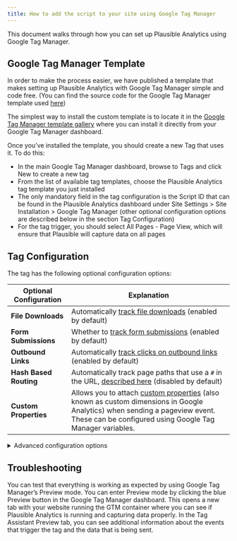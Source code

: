 ```yaml
---
title: How to add the script to your site using Google Tag Manager
---
```

This document walks through how you can set up Plausible Analytics using Google Tag Manager.

## Google Tag Manager Template

In order to make the process easier, we have published a template that makes setting up Plausible Analytics with Google Tag Manager simple and code free. (You can find the source code for the Google Tag Manager template used [here](https://github.com/plausible/plausible-gtm-template))

The simplest way to install the custom template is to locate it in the [Google Tag Manager template gallery](https://tagmanager.google.com/gallery/#/) where you can install it directly from your Google Tag Manager dashboard.

Once you’ve installed the template, you should create a new Tag that uses it. To do this:
* In the main Google Tag Manager dashboard, browse to Tags and click New to create a new tag
* From the list of available tag templates, choose the Plausible Analytics tag template you just installed
* The only mandatory field in the tag configuration is the Script ID that can be found in the Plausible Analytics dashboard under Site Settings > Site Installation > Google Tag Manager (other optional configuration options are described below in the section Tag Configuration)
* For the tag trigger, you should select All Pages - Page View, which will ensure that Plausible will capture data on all pages

## Tag Configuration

The tag has the following optional configuration options:

| **Optional Configuration** | **Explanation** |
|---------------------------|-----------------|
| **File Downloads**            | Automatically [track file downloads](/docs/file-downloads-tracking) (enabled by default) |
| **Form Submissions**          | Whether to [track form submissions](/docs/form-submissions-tracking.md) (enabled by default) |
| **Outbound Links**            | Automatically [track clicks on outbound links](/docs/outbound-link-click-tracking) (enabled by default) |
| **Hash Based Routing**        | Automatically track page paths that use a `#` in the URL, [described here](/docs/hash-based-routing) (disabled by default) |
| **Custom Properties**         | Allows you to attach [custom properties](/docs/custom-props/introduction) (also known as custom dimensions in Google Analytics) when sending a pageview event. These can be configured using Google Tag Manager variables. |

<details>
<summary>Advanced configuration options</summary>

| **Optional Configuration** | **Explanation** |
|---------------------------|-----------------|
| **Auto Capture Pageviews**    | Whether to automatically capture pageviews (enabled by default) |
| **Capture on Localhost**      | Whether to capture events on localhost (disabled by default) |
| **Logging**                   | Whether to log to console on ignored events (enabled by default) |


</details>

## Troubleshooting

You can test that everything is working as expected by using Google Tag Manager’s Preview mode.  You can enter Preview mode by clicking the blue Preview button in the Google Tag Manager dashboard. This opens a new tab with your website running the GTM container where you can see if Plausible Analytics is running and capturing data properly. In the Tag Assistant Preview tab, you can see additional information about the events that trigger the tag and the data that is being sent.
